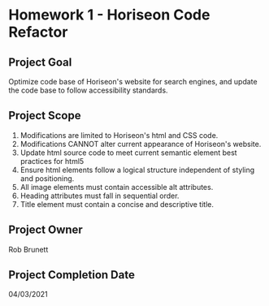 # Homework 1 - Horiseon Code Refactor

## Project Goal

Optimize code base of Horiseon's website for search engines, and update the code base to follow accessibility standards.

## Project Scope

1. Modifications are limited to Horiseon's html and CSS code.
2. Modifications CANNOT alter current appearance of Horiseon's website.
3. Update html source code to meet current semantic element best practices for html5
4. Ensure html elements follow a logical structure independent of styling and positioning.
5. All image elements must contain accessible alt attributes.
6. Heading attributes must fall in sequential order.
7. Title element must contain a concise and descriptive title.

## Project Owner

Rob Brunett

## Project Completion Date

04/03/2021